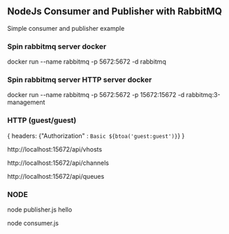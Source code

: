## NodeJs Consumer and Publisher with RabbitMQ
Simple consumer and publisher example
### Spin rabbitmq server docker
docker run --name rabbitmq -p 5672:5672  -d rabbitmq

### Spin rabbitmq server HTTP server docker

docker run --name rabbitmq -p 5672:5672 -p 15672:15672 -d rabbitmq:3-management

### HTTP (guest/guest)

{ headers: {"Authorization" : `Basic ${btoa('guest:guest')}`} }

http://localhost:15672/api/vhosts

http://localhost:15672/api/channels

http://localhost:15672/api/queues

### NODE
node publisher.js hello

node consumer.js